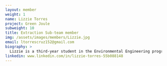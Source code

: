 ```yaml
---
layout: member
weight: 1
name: Lizzie Torres
project: Green Joule
subweight: 10
title: Extraction Sub-team member
img: /assets/images/members/Lizzie.jpg
email: ltorrescruz152@gmail.com
biography: >
  Lizzie is a third-year student in the Environmental Engineering program. She is passionate about using renewable alternative energy sources to power our cities and she believes that algae biofuels are a potential solution to reduce greenhouse gas emissions from anthropogenic activities. Lizzie is working towards making microalgae biofuels feasible and commercially viable by improving the microalgae extraction process. She hopes that her work in the extraction sub-team contributes to moving closer towards making the use of clean energies a reality in our society.
linkedin: www.linkedin.com/in/lizzie-torres-55b088148
---
```


